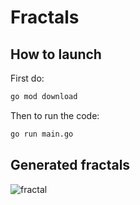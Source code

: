 # Fractals

## How to launch

First do:
```bash
go mod download
```

Then to run the code:
```bash
go run main.go
```

## Generated fractals

![fractal](resources/fractals.gif)
